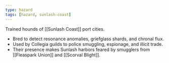```yaml
---
type: hazard
tags: [hazard, sunlash-coast]
---
```


Trained hounds of [[Sunlash Coast]] port cities.  
- Bred to detect resonance anomalies, griefglass shards, and chronal flux.  
- Used by Collegia guilds to police smuggling, espionage, and illicit trade.  
- Their presence makes Sunlash harbors feared by smugglers from [[Fleaspark Union]] and [[Scorval Blight]].  
